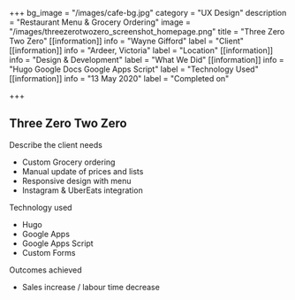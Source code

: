 +++
bg_image = "/images/cafe-bg.jpg"
category = "UX Design"
description = "Restaurant Menu & Grocery Ordering"
image = "/images/threezerotwozero_screenshot_homepage.png"
title = "Three Zero Two Zero"
[[information]]
info = "Wayne Gifford"
label = "Client"
[[information]]
info = "Ardeer, Victoria"
label = "Location"
[[information]]
info = "Design & Development"
label = "What We Did"
[[information]]
info = "Hugo Google Docs Google Apps Script"
label = "Technology Used"
[[information]]
info = "13 May 2020"
label = "Completed on"

+++
## Three Zero Two Zero

Describe the client needs

* Custom Grocery ordering
* Manual update of prices and lists
* Responsive design with menu
* Instagram & UberEats integration 

Technology used

* Hugo
* Google Apps
* Google Apps Script
* Custom Forms

Outcomes achieved
* Sales increase / labour time decrease